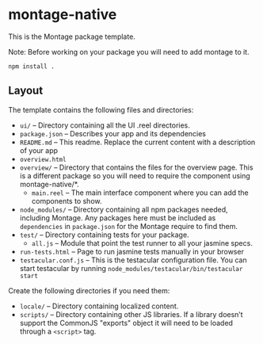 montage-native
==============

This is the Montage package template.

Note: Before working on your package you will need to add montage to it.

```
npm install .
```

Layout
------

The template contains the following files and directories:

* `ui/` – Directory containing all the UI .reel directories.
* `package.json` – Describes your app and its dependencies
* `README.md` – This readme. Replace the current content with a description of your app
* `overview.html`
* `overview/` – Directory that contains the files for the overview page. This is a different package so you will need to require the component using montage-native/*.
  * `main.reel` – The main interface component where you can add the components to show.
* `node_modules/` – Directory containing all npm packages needed, including Montage. Any packages here must be included as `dependencies` in `package.json` for the Montage require to find them.
* `test/` – Directory containing tests for your package.
  * `all.js` – Module that point the test runner to all your jasmine specs.
* `run-tests.html` – Page to run jasmine tests manually in your browser
* `testacular.conf.js` – This is the testacular configuration file. You can start testacular by running `node_modules/testacular/bin/testacular start`

Create the following directories if you need them:

* `locale/` – Directory containing localized content.
* `scripts/` – Directory containing other JS libraries. If a library doesn’t support the CommonJS "exports" object it will need to be loaded through a `<script>` tag.

